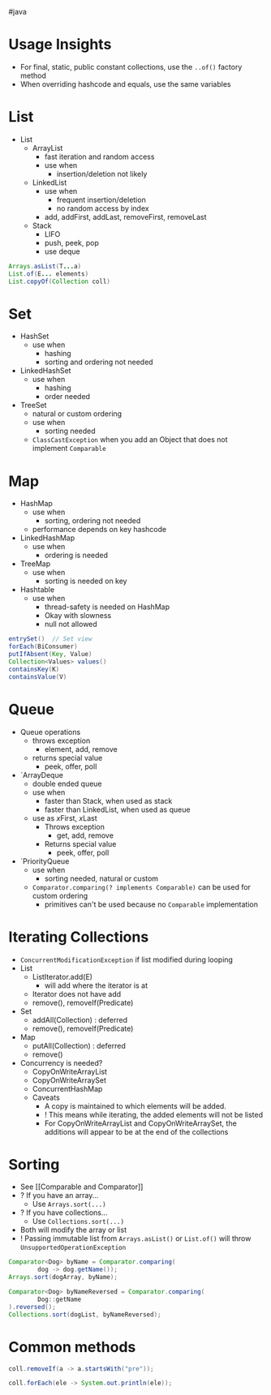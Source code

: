 #java 

# Usage Insights
- For final, static, public constant collections, use the `..of()` factory method
- When overriding hashcode and equals, use the same variables
# List
- List
	- ArrayList
		- fast iteration and random access
		- use when
			- insertion/deletion not likely 
	- LinkedList
		- use when
			- frequent insertion/deletion
			- no random access by index
		- add, addFirst, addLast, removeFirst, removeLast
	- Stack
		- LIFO
		- push, peek, pop
		- use deque


```java title:"Immutable factory methods"
Arrays.asList(T...a)
List.of(E... elements)
List.copyOf(Collection coll)
```
# Set
- HashSet
	- use when
		- hashing
		- sorting and ordering not needed
- LinkedHashSet
	- use when
		- hashing
		- order needed
- TreeSet
	- natural or custom ordering
	- use when
		- sorting needed
	- `ClassCastException` when you add an Object that does not implement `Comparable`

# Map
- HashMap
	- use when
		- sorting, ordering not needed
	- performance depends on key hashcode
- LinkedHashMap
	- use when
		- ordering is needed
- TreeMap
	- use when
		- sorting is needed on key
- Hashtable
	- use when
		- thread-safety is needed on HashMap
		- Okay with slowness
		- null not allowed

```java title:"Common useful methods"
entrySet()  // Set view
forEach(BiConsumer)
putIfAbsent(Key, Value)
Collection<Values> values()
containsKey(K)
containsValue(V)
```

# Queue
- Queue operations
	- throws exception
		- element, add, remove
	- returns special value
		- peek, offer, poll
- `ArrayDeque
	- double ended queue
	- use when
		- faster than Stack, when used as stack
		- faster than LinkedList, when used as queue
	- use as *x*First, *x*Last
		- Throws exception
			- get, add, remove
		- Returns special value
			- peek, offer, poll
- `PriorityQueue
	- use when
		- sorting needed, natural or custom
	- `Comparator.comparing(? implements Comparable)` can be used for custom ordering
		- primitives can't be used because no `Comparable` implementation

# Iterating Collections
- `ConcurrentModificationException` if list modified during looping
- List
	- ListIterator.add(E)
		- will add where the iterator is at 
	- Iterator does not have add
	- remove(), removeIf(Predicate)
- Set
	- addAll(Collection) : deferred
	- remove(), removeIf(Predicate)
- Map
	- putAll(Collection) : deferred
	- remove()
- Concurrency is needed?
	- CopyOnWriteArrayList
	- CopyOnWriteArraySet
	- ConcurrentHashMap
	- Caveats
		- A copy is maintained to which elements will be added. 
		- ! This means while iterating, the added elements will not be listed
		- For CopyOnWriteArrayList and CopyOnWriteArraySet, the additions will appear to be at the end of the collections

# Sorting
- See [[Comparable and Comparator]]
- ? If you have an array...
	- Use `Arrays.sort(...)`
- ? If you have collections...
	- Use `Collections.sort(...)`
- Both will modify the array or list
- ! Passing immutable list from `Arrays.asList()` or `List.of()` will throw `UnsupportedOperationException`

```java title:"Sort Arrays with Comparator"
Comparator<Dog> byName = Comparator.comparing(  
        dog -> dog.getName());    
Arrays.sort(dogArray, byName);    
```

```java title:"Sort Lists with Comparator, reversed"
Comparator<Dog> byNameReversed = Comparator.comparing(  
        Dog::getName  
).reversed();  
Collections.sort(dogList, byNameReversed);
```
# Common methods
```java title:"removeIf(Predicate p)" 
coll.removeIf(a -> a.startsWith("pre"));
```


```java title:"forEach(Consumer c)"
coll.forEach(ele -> System.out.println(ele));
```


